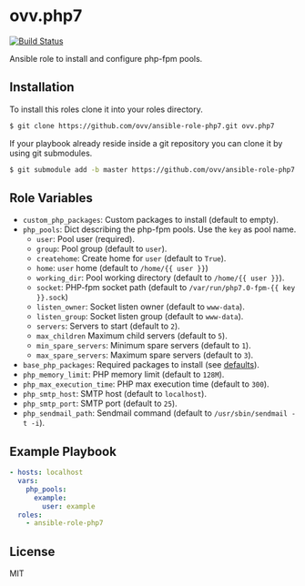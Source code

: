 ovv.php7
========

[![Build Status](https://travis-ci.org/ovv/ansible-role-php7.svg?branch=master)](https://travis-ci.org/ovv/ansible-role-php7)

Ansible role to install and configure php-fpm pools.

Installation
------------

To install this roles clone it into your roles directory.

```bash
$ git clone https://github.com/ovv/ansible-role-php7.git ovv.php7
```

If your playbook already reside inside a git repository you can clone it by using git submodules.

```bash
$ git submodule add -b master https://github.com/ovv/ansible-role-php7.git ovv.php7
```

Role Variables
--------------

* `custom_php_packages`: Custom packages to install (default to empty).
* `php_pools`: Dict describing the php-fpm pools. Use the `key` as pool name.
    * `user`: Pool user (required).
    * `group`: Pool group (default to `user`).
    * `createhome`: Create home for `user` (default to `True`).
    * `home`: `user` home (default to `/home/{{ user }}`)
    * `working_dir`: Pool working directory (default to `/home/{{ user }}`).
    * `socket`: PHP-fpm socket path (default to `/var/run/php7.0-fpm-{{ key }}.sock`)
    * `listen_owner`: Socket listen owner (default to `www-data`).
    * `listen_group`: Socket listen group (default to `www-data`).
    * `servers`: Servers to start (default to `2`).
    * `max_children` Maximum child servers (default to `5`).
    * `min_spare_servers`: Minimum spare servers (default to `1`).
    * `max_spare_servers`: Maximum spare servers (default to `3`).
* `base_php_packages`: Required packages to install (see [defaults](defaults/main.yml)).
* `php_memory_limit`: PHP memory limit (default to `128M`).
* `php_max_execution_time`: PHP max execution time (default to `300`).
* `php_smtp_host`: SMTP host (default to `localhost`).
* `php_smtp_port`: SMTP port (default to `25`).
* `php_sendmail_path`: Sendmail command (default to `/usr/sbin/sendmail -t -i`).


Example Playbook
----------------

```yml
- hosts: localhost
  vars:
    php_pools:
      example:
        user: example
  roles:
    - ansible-role-php7
```

License
-------

MIT
